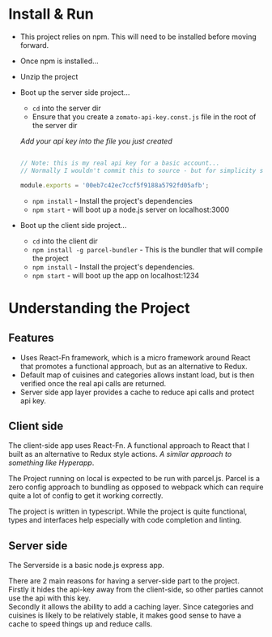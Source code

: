 # Install & Run

- This project relies on npm. This will need to be installed before moving forward.
- Once npm is installed...
- Unzip the project
- Boot up the server side project...
    - `cd` into the server dir
    - Ensure that you create a `zomato-api-key.const.js` file in the root of the server dir

    _Add your api key into the file you just created_

    ```javascript

    // Note: this is my real api key for a basic account...
    // Normally I wouldn't commit this to source - but for simplicity sake, here it is...

    module.exports = '00eb7c42ec7ccf5f9188a5792fd05afb';

    ```

    - `npm install` - Install the project's dependencies
    - `npm start` - will boot up a node.js server on localhost:3000
    
- Boot up the client side project...
    - `cd` into the client dir
    - `npm install -g parcel-bundler` - This is the bundler that will compile the project
    - `npm install` - Install the project's dependencies.
    - `npm start` - will boot up the app on localhost:1234

# Understanding the Project

## Features

- Uses React-Fn framework, which is a micro framework around React that promotes a functional approach, but as an
alternative to Redux.
- Default map of cuisines and categories allows instant load, but is then verified once the real api calls are returned.
- Server side app layer provides a cache to reduce api calls and protect api key.

## Client side

The client-side app uses React-Fn. A functional approach to React that I built as an alternative to Redux style actions. _A similar approach to something like Hyperapp_.

The Project running on local is expected to be run with parcel.js. Parcel is a zero config approach to bundling as opposed to webpack which can require quite a lot of config to get it working correctly.

The project is written in typescript. While the project is quite functional, types and interfaces help especially with code completion and linting.

## Server side

The Serverside is a basic node.js express app.

There are 2 main reasons for having a server-side part to the project.  
Firstly it hides the api-key away from the client-side, so other parties cannot use the api with this key.  
Secondly it allows the ability to add a caching layer. Since categories and cuisines is likely to be 
relatively stable, it makes good sense to have a cache to speed things up and reduce calls.
